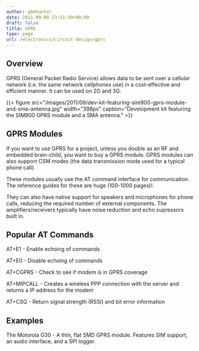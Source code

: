 ```yaml
---
author: gbmhunter
date: 2011-09-08 23:51:50+00:00
draft: false
title: GPRS
type: page
url: /electronics/circuit-design/gprs
---
```


## Overview

GPRS (General Packet Radio Service) allows data to be sent over a cellular network (i.e. the same network cellphones use) in a cost-effective and efficient manner. It can be used on 2G and 3G.

{{< figure src="/images/2011/09/dev-kit-featuring-sim900-gprs-module-and-sma-antenna.jpg" width="398px" caption="Development kit featuring the SIM900 GPRS module and a SMA antenna."  >}}

## GPRS Modules

If you want to use GPRS for a project, unless you double as an RF and embedded brain-child, you want to buy a GPRS module. GPRS modules can also support CSM modes (the data transmission mode used for a typical phone call).

These modules usually use the AT command interface for communication. The reference guides for these are huge (100-1000 pages)!.

They can also have native support for speakers and microphones for phone calls, reducing the required number of external components. The amplifiers/receivers typically have noise reduction and echo supressors built in.

## Popular AT Commands

AT+E1 - Enable echoing of commands  

AT+E0 - Disable echoing of commands  

AT+CGPRS - Check to see if modem is in GPRS coverage  

AT+MIPCALL - Creates a wireless PPP connection with the server and returns a IP address for the modem  

AT+CSQ - Return signal strength (RSSI) and bit error information

## Examples

The Motorola G30 - A thin, flat SMD GPRS module. Features SIM support, an audio interface, and a SPI logger.
